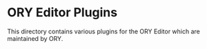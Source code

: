 # ORY Editor Plugins

This directory contains various plugins for the ORY Editor which are maintained by ORY.
